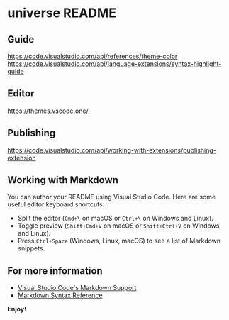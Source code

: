 # universe README

## Guide

https://code.visualstudio.com/api/references/theme-color
https://code.visualstudio.com/api/language-extensions/syntax-highlight-guide

## Editor

https://themes.vscode.one/

## Publishing

https://code.visualstudio.com/api/working-with-extensions/publishing-extension

## Working with Markdown

You can author your README using Visual Studio Code. Here are some useful editor keyboard shortcuts:

* Split the editor (`Cmd+\` on macOS or `Ctrl+\` on Windows and Linux).
* Toggle preview (`Shift+Cmd+V` on macOS or `Shift+Ctrl+V` on Windows and Linux).
* Press `Ctrl+Space` (Windows, Linux, macOS) to see a list of Markdown snippets.

## For more information

* [Visual Studio Code's Markdown Support](http://code.visualstudio.com/docs/languages/markdown)
* [Markdown Syntax Reference](https://help.github.com/articles/markdown-basics/)

**Enjoy!**
